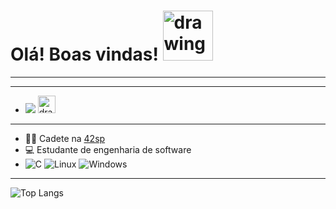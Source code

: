# Olá! Boas vindas! <img src="https://github.com/leticiadasilva/leticiadasilva/blob/main/images/Hi.gif" alt="drawing" width="80"/>
----

----
* [![](https://img.shields.io/badge/LinkedIn-0077B5?style=for-the-badge&logo=linkedin&logoColor=white)](https://www.linkedin.com/in/francisco-de-assis-zeferino-da-silva-4a2347b4/)    <a href="https://profile.intra.42.fr/users/frde-ass"><img src="https://play-lh.googleusercontent.com/D1HJ7KnPtFTFlyw-QPmbCcOM81LlMVZkZmuXDMcWDiVuaGLCjYOyfCWHX4m8WCnlzmjO" alt="drawing" width="28" ></a>

----


* :man_astronaut: Cadete na [42sp](https://www.42sp.org.br/)
* 💻 Estudante de engenharia de software
* ![C](https://img.shields.io/badge/c-%2300599C.svg?style=for-the-badge&logo=c&logoColor=white) 	![Linux](https://img.shields.io/badge/Linux-FCC624?style=for-the-badge&logo=linux&logoColor=black) ![Windows](https://img.shields.io/badge/Windows-0078D6?style=for-the-badge&logo=windows&logoColor=white)

----

![Top Langs](https://github-readme-stats.vercel.app/api/top-langs/?username=frassiszs1&theme=tokyonight)
